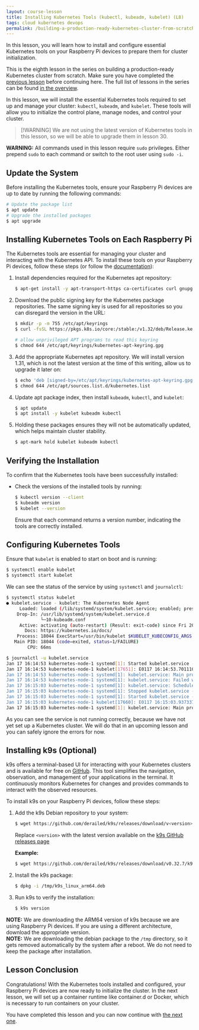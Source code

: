 ```yaml
---
layout: course-lesson
title: Installing Kubernetes Tools (kubectl, kubeadm, kubelet) (L8)
tags: cloud kubernetes devops
permalink: /building-a-production-ready-kubernetes-cluster-from-scratch/lesson-8
---
```


In this lesson, you will learn how to install and configure essential Kubernetes
tools on your Raspberry Pi devices to prepare them for cluster initialization.

This is the eighth lesson in the series on building a production-ready
Kubernetes cluster from scratch. Make sure you have completed the
[previous lesson](/building-a-production-ready-kubernetes-cluster-from-scratch/lesson-7)
before continuing here. The full list of lessons in the series can be found
[in the overview](/building-a-production-ready-kubernetes-cluster-from-scratch).

In this lesson, we will install the essential Kubernetes tools required to set
up and manage your cluster: `kubectl`, `kubeadm`, and `kubelet`. These tools
will allow you to initialize the control plane, manage nodes, and control your
cluster.

> [!WARNING] We are not using the latest version of Kubernetes tools in this
> lesson, so we will be able to upgrade them in lesson 30.

<div class="alert-warning" role="alert">
<strong>WARNING:</strong> All commands used in this lesson require <code>sudo</code> privileges.
Either prepend <code>sudo</code> to each command or switch to the root user using <code>sudo -i</code>.
</div>

## Update the System

Before installing the Kubernetes tools, ensure your Raspberry Pi devices are up
to date by running the following commands:

```bash
# Update the package list
$ apt update
# Upgrade the installed packages
$ apt upgrade
```

## Installing Kubernetes Tools on Each Raspberry Pi

The Kubernetes tools are essential for managing your cluster and interacting
with the Kubernetes API. To install these tools on your Raspberry Pi devices,
follow these steps (or follow the
[documentation](https://kubernetes.io/docs/tasks/tools/install-kubectl-linux/#install-using-native-package-management)):

1.  Install dependencies required for the Kubernetes apt repository:

    ```bash
    $ apt-get install -y apt-transport-https ca-certificates curl gnupg
    ```

2.  Download the public signing key for the Kubernetes package repositories. The
    same signing key is used for all repositories so you can disregard the
    version in the URL:

    ```bash
    $ mkdir -p -m 755 /etc/apt/keyrings
    $ curl -fsSL https://pkgs.k8s.io/core:/stable:/v1.32/deb/Release.key | gpg --dearmor -o /etc/apt/keyrings/kubernetes-apt-keyring.gpg

    # allow unprivileged APT programs to read this keyring
    $ chmod 644 /etc/apt/keyrings/kubernetes-apt-keyring.gpg
    ```

3.  Add the appropriate Kubernetes apt repository. We will install version 1.31,
    which is not the latest version at the time of this writing, allow us to
    upgrade it later on:

    ```bash
    $ echo 'deb [signed-by=/etc/apt/keyrings/kubernetes-apt-keyring.gpg] https://pkgs.k8s.io/core:/stable:/v1.31/deb/ /' >> /etc/apt/sources.list.d/kubernetes.list
    $ chmod 644 /etc/apt/sources.list.d/kubernetes.list
    ```

4.  Update apt package index, then install `kubeadm`, `kubectl`, and `kubelet`:

    ```bash
    $ apt update
    $ apt install -y kubelet kubeadm kubectl
    ```

5.  Holding these packages ensures they will not be automatically updated, which
    helps maintain cluster stability.

    ```bash
    $ apt-mark hold kubelet kubeadm kubectl
    ```

## Verifying the Installation

To confirm that the Kubernetes tools have been successfully installed:

- Check the versions of the installed tools by running:
  ```bash
  $ kubectl version --client
  $ kubeadm version
  $ kubelet --version
  ```
  Ensure that each command returns a version number, indicating the tools are
  correctly installed.

## Configuring Kubernetes Tools

Ensure that `kubelet` is enabled to start on boot and is running:

```bash
$ systemctl enable kubelet
$ systemctl start kubelet
```

We can see the status of the service by using `systemctl` and `journalctl`:

```bash
$ systemctl status kubelet
● kubelet.service - kubelet: The Kubernetes Node Agent
     Loaded: loaded (/lib/systemd/system/kubelet.service; enabled; preset: enabled)
    Drop-In: /usr/lib/systemd/system/kubelet.service.d
             └─10-kubeadm.conf
     Active: activating (auto-restart) (Result: exit-code) since Fri 2025-01-17 16:19:50 CET; 5s ago
       Docs: https://kubernetes.io/docs/
    Process: 18044 ExecStart=/usr/bin/kubelet $KUBELET_KUBECONFIG_ARGS $KUBELET_CONFIG_ARGS $KUBELET_KUBEADM_ARGS $KUBELET_EXTRA_ARGS (code=exited, status=1/FAILURE)
   Main PID: 18044 (code=exited, status=1/FAILURE)
        CPU: 66ms
```

```bash
$ journalctl -u kubelet.service
Jan 17 16:14:53 kubernetes-node-1 systemd[1]: Started kubelet.service - kubelet: The Kubernetes Node Agent.
Jan 17 16:14:53 kubernetes-node-1 kubelet[17651]: E0117 16:14:53.701110   17651 run.go:72] "command failed" err="failed to load kubelet config file, path: /var/lib/kubelet/config.yaml, error: failed to load Kubelet config file /var/lib/kubelet/config.yaml, error failed to read kubelet config file \"/var/lib/kubelet/config.yaml\", error: open /var/lib/kubelet/co>
Jan 17 16:14:53 kubernetes-node-1 systemd[1]: kubelet.service: Main process exited, code=exited, status=1/FAILURE
Jan 17 16:14:53 kubernetes-node-1 systemd[1]: kubelet.service: Failed with result 'exit-code'.
Jan 17 16:15:03 kubernetes-node-1 systemd[1]: kubelet.service: Scheduled restart job, restart counter is at 1.
Jan 17 16:15:03 kubernetes-node-1 systemd[1]: Stopped kubelet.service - kubelet: The Kubernetes Node Agent.
Jan 17 16:15:03 kubernetes-node-1 systemd[1]: Started kubelet.service - kubelet: The Kubernetes Node Agent.
Jan 17 16:15:03 kubernetes-node-1 kubelet[17660]: E0117 16:15:03.937337   17660 run.go:72] "command failed" err="failed to load kubelet config file, path: /var/lib/kubelet/config.yaml, error: failed to load Kubelet config file /var/lib/kubelet/config.yaml, error failed to read kubelet config file \"/var/lib/kubelet/config.yaml\", error: open /var/lib/kubelet/co>
Jan 17 16:15:03 kubernetes-node-1 systemd[1]: kubelet.service: Main process exited, code=exited, status=1/FAILURE
```

As you can see the service is not running correctly, because we have not yet set
up a Kubernetes cluster. We will do that in an upcoming lesson and you can
safely ignore the errors for now.

## Installing k9s (Optional)

k9s offers a terminal-based UI for interacting with your Kubernetes clusters and
is available for free on [GitHub](https://github.com/derailed/k9s). This tool
simplifies the navigation, observation, and management of your applications in
the terminal. It continuously monitors Kubernetes for changes and provides
commands to interact with the observed resources.

To install k9s on your Raspberry Pi devices, follow these steps:

1. Add the k9s Debian repository to your system:

   ```bash
   $ wget https://github.com/derailed/k9s/releases/download/v<version>/k9s_linux_arm64.deb -O /tmp/k9s_linux_arm64.deb
   ```

   Replace `<version>` with the latest version available on the
   [k9s GitHub releases page](https://github.com/derailed/k9s/releases)

   **Example:**

   ```bash
   $ wget https://github.com/derailed/k9s/releases/download/v0.32.7/k9s_linux_arm64.deb -O /tmp/k9s_linux_arm64.deb
   ```

2. Install the k9s package:

   ```bash
   $ dpkg -i /tmp/k9s_linux_arm64.deb
   ```

3. Run k9s to verify the installation:

   ```bash
   $ k9s version
   ```

<div class="alert-note" role="note">
<strong>NOTE:</strong> We are downloading the ARM64 version of k9s because we are using Raspberry Pi devices.
If you are using a different architecture, download the appropriate version.
</div>

<div class="alert-note" role="note">
<strong>NOTE:</strong> We are downloading the debian package to the <code>/tmp</code> directory, so it gets removed
automatically by the system after a reboot. We do not need to keep the package after installation.
</div>

## Lesson Conclusion

Congratulations! With the Kubernetes tools installed and configured, your
Raspberry Pi devices are now ready to initialize the cluster. In the next
lesson, we will set up a container runtime like container.d or Docker, which is
necessary to run containers on your cluster.

You have completed this lesson and you can now continue with
[the next one](/building-a-production-ready-kubernetes-cluster-from-scratch/lesson-9).
